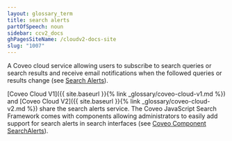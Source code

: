 ```yaml
---
layout: glossary_term
title: search alerts
partOfSpeech: noun
sidebar: ccv2_docs
ghPagesSiteName: /cloudv2-docs-site
slug: "1007"
---
```


A Coveo cloud service allowing users to subscribe to search queries or search results and receive email notifications when the followed queries or results change (see [Search Alerts](http://www.coveo.com/go?dest=cloudhelp&lcid=9&context=247)). 

[Coveo Cloud V1]({{ site.baseurl }}{% link _glossary/coveo-cloud-v1.md %}) and [Coveo Cloud V2]({{ site.baseurl }}{% link _glossary/coveo-cloud-v2.md %}) share the search alerts service. The Coveo JavaScript Search Framework comes with components allowing administrators to easily add support for search alerts in search interfaces (see [Coveo Component SearchAlerts](https://coveo.github.io/search-ui/components/searchalerts.html)).